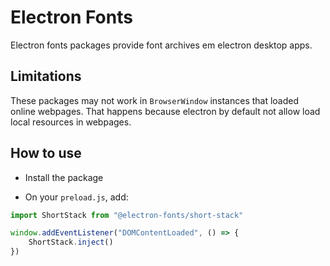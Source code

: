 # Electron Fonts

Electron fonts packages provide font archives em electron desktop apps.

## Limitations

These packages may not work in `BrowserWindow` instances that loaded online webpages. That happens because electron by default not allow load local resources in webpages.

## How to use

* Install the package

* On your `preload.js`, add:

```ts
import ShortStack from "@electron-fonts/short-stack"

window.addEventListener("DOMContentLoaded", () => {
    ShortStack.inject()
})
```